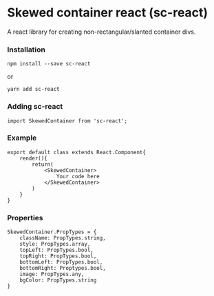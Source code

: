 # Skewed container react (sc-react)
A react library for creating non-rectangular/slanted container divs.

### Installation
```
npm install --save sc-react
```
or 
```
yarn add sc-react
```

### Adding sc-react
```
import SkewedContainer from 'sc-react';
```
### Example
```
export default class extends React.Component{
	render(){
		return(
			<SkewedContainer>
				Your code here
			</SkewedContainer>
		)
	}
}
```

### Properties
```
SkewedContainer.PropTypes = {
    className: PropTypes.string,
    style: PropTypes.array,
    topLeft: PropTypes.bool,
    topRight: PropTypes.bool,
    bottomLeft: PropTypes.bool,
    bottomRight: Proptypes.bool,
    image: PropTypes.any,
    bgColor: PropTypes.string
}
```